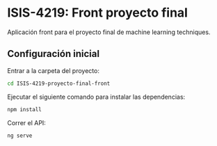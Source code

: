 # ISIS-4219: Front proyecto final

Aplicación front para el proyecto final de machine learning techniques.

## Configuración inicial

Entrar a la carpeta del proyecto:
```bash
cd ISIS-4219-proyecto-final-front
```

Ejecutar el siguiente comando para instalar las dependencias:
```bash
npm install
```

Correr el API:
```bash
ng serve
```
